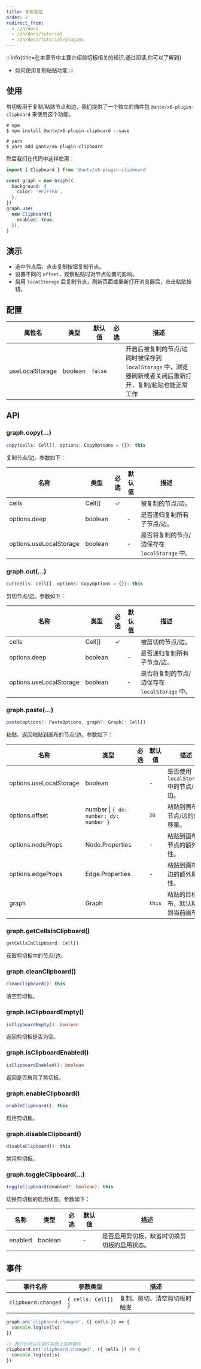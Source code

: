 ```yaml
---
title: 复制粘贴
order: 2
redirect_from:
  - /zh/docs
  - /zh/docs/tutorial
  - /zh/docs/tutorial/plugins
---
```


:::info{title=在本章节中主要介绍剪切板相关的知识,通过阅读,你可以了解到}

- 如何使用复制粘贴功能 :::

## 使用

剪切板用于复制/粘贴节点和边，我们提供了一个独立的插件包 `@antv/x6-plugin-clipboard` 来使用这个功能。

```shell
# npm
$ npm install @antv/x6-plugin-clipboard --save

# yarn
$ yarn add @antv/x6-plugin-clipboard
```

然后我们在代码中这样使用：

```ts
import { Clipboard } from '@antv/x6-plugin-clipboard'

const graph = new Graph({
  background: {
    color: '#F2F7FA',
  },
})
graph.use(
  new Clipboard({
    enabled: true,
  }),
)
```

## 演示

- 选中节点后，点击复制按钮复制节点。
- 设置不同的 `offset`，观察粘贴时对节点位置的影响。
- 启用 `localStorage` 后复制节点，刷新页面或重新打开浏览器后，点击粘贴按钮。

<code id="plugin-clipboard-resizing" src="@/src/tutorial/plugins/clipboard/index.tsx"></code>

## 配置

| 属性名 | 类型 | 默认值 | 必选 | 描述 |
| --- | --- | --- | --- | --- |
| useLocalStorage | boolean | `false` |  | 开启后被复制的节点/边同时被保存到 `localStorage` 中，浏览器刷新或者关闭后重新打开，复制/粘贴也能正常工作 |

## API

### graph.copy(...)

```ts
copy(cells: Cell[], options: CopyOptions = {}): this
```

复制节点/边。参数如下：

| 名称 | 类型 | 必选 | 默认值 | 描述 |
| --- | --- | :-: | --- | --- |
| cells | Cell[] | ✓ |  | 被复制的节点/边。 |
| options.deep | boolean |  | - | 是否递归复制所有子节点/边。 |
| options.useLocalStorage | boolean |  | - | 是否将复制的节点/边保存在 `localStorage` 中。 |

### graph.cut(...)

```ts
cut(cells: Cell[], options: CopyOptions = {}): this
```

剪切节点/边。参数如下：

| 名称 | 类型 | 必选 | 默认值 | 描述 |
| --- | --- | :-: | --- | --- |
| cells | Cell[] | ✓ |  | 被剪切的节点/边。 |
| options.deep | boolean |  | - | 是否递归复制所有子节点/边。 |
| options.useLocalStorage | boolean |  | - | 是否将复制的节点/边保存在 `localStorage` 中。 |

### graph.paste(...)

```ts
paste(options?: PasteOptions, graph?: Graph): Cell[]
```

粘贴，返回粘贴到画布的节点/边。参数如下：

| 名称 | 类型 | 必选 | 默认值 | 描述 |
| --- | --- | :-: | --- | --- |
| options.useLocalStorage | boolean |  | - | 是否使用 `localStorage` 中的节点/边。 |
| options.offset | number \| `{ dx: number; dy: number }` |  | `20` | 粘贴到画布的节点/边的偏移量。 |
| options.nodeProps | Node.Properties |  | - | 粘贴到画布的节点的额外属性。 |
| options.edgeProps | Edge.Properties |  | - | 粘贴到画布的边的额外属性。 |
| graph | Graph |  | `this` | 粘贴的目标画布，默认粘贴到当前画布。 |

### graph.getCellsInClipboard()

```ts
getCellsInClipboard: Cell[]
```

获取剪切板中的节点/边。

### graph.cleanClipboard()

```ts
cleanClipboard(): this
```

清空剪切板。

### graph.isClipboardEmpty()

```ts
isClipboardEmpty(): boolean
```

返回剪切板是否为空。

### graph.isClipboardEnabled()

```ts
isClipboardEnabled(): boolean
```

返回是否启用了剪切板。

### graph.enableClipboard()

```ts
enableClipboard(): this
```

启用剪切板。

### graph.disableClipboard()

```ts
disableClipboard(): this
```

禁用剪切板。

### graph.toggleClipboard(...)

```ts
toggleClipboard(enabled?: boolean): this
```

切换剪切板的启用状态。参数如下：

| 名称 | 类型 | 必选 | 默认值 | 描述 |
| --- | --- | :-: | --- | --- |
| enabled | boolean |  | - | 是否启用剪切板，缺省时切换剪切板的启用状态。 |

## 事件

| 事件名称            | 参数类型            | 描述                         |
| ------------------- | ------------------- | ---------------------------- |
| `clipboard:changed` | `{ cells: Cell[] }` | 复制、剪切、清空剪切板时触发 |

```ts
graph.on('clipboard:changed', ({ cells }) => {
  console.log(cells)
})

// 我们也可以在插件实例上监听事件
clipboard.on('clipboard:changed', ({ cells }) => {
  console.log(cells)
})
```
